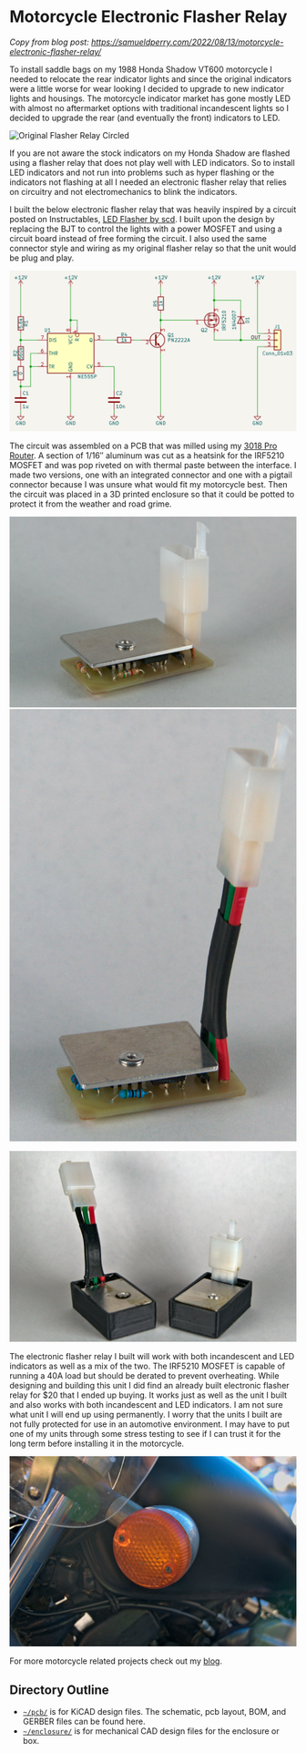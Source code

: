 # Motorcycle Electronic Flasher Relay

*Copy from blog post: https://samueldperry.com/2022/08/13/motorcycle-electronic-flasher-relay/*

To install saddle bags on my 1988 Honda Shadow VT600 motorcycle I needed to relocate the rear indicator lights and since the original indicators were a little worse for wear looking I decided to upgrade to new indicator lights and housings. The motorcycle indicator market has gone mostly LED with almost no aftermarket options with traditional incandescent lights so I decided to upgrade the rear (and eventually the front) indicators to LED.

![Original Flasher Relay Circled](pcb/images/original_flasher_relay.png)

If you are not aware the stock indicators on my Honda Shadow are flashed using a flasher relay that does not play well with LED indicators. So to install LED indicators and not run into problems such as hyper flashing or the indicators not flashing at all I needed an electronic flasher relay that relies on circuitry and not electromechanics to blink the indicators.

I built the below electronic flasher relay that was heavily inspired by a circuit posted on Instructables, [LED Flasher by scd](https://www.instructables.com/LED-Flasher-automotive-or-motorcycle/). I built upon the design by replacing the BJT to control the lights with a power MOSFET and using a circuit board instead of free forming the circuit. I also used the same connector style and wiring as my original flasher relay so that the unit would be plug and play.

![Electronic Flasher Relay Schematic](pcb/images/electronic_flasher_schema.png)

The circuit was assembled on a PCB that was milled using my [3018 Pro Router](https://samueldperry.com/cnc-3018-pro-router/). A section of 1/16″ aluminum was cut as a heatsink for the IRF5210 MOSFET and was pop riveted on with thermal paste between the interface. I made two versions, one with an integrated connector and one with a pigtail connector because I was unsure what would fit my motorcycle best. Then the circuit was placed in a 3D printed enclosure so that it could be potted to protect it from the weather and road grime.

![Integrated Connector Version](pcb/images/bare_integrated_connector.jpg)
![Pigtail Connector Version](pcb/images/bare_pigtail_connector.jpg)

![Both Versions Potted](pcb/images/flasher_relay_potted.jpg)

The electronic flasher relay I built will work with both incandescent and LED indicators as well as a mix of the two. The IRF5210 MOSFET is capable of running a 40A load but should be derated to prevent overheating. While designing and building this unit I did find an already built electronic flasher relay for $20 that I ended up buying. It works just as well as the unit I built and also works with both incandescent and LED indicators. I am not sure what unit I will end up using permanently. I worry that the units I built are not fully protected for use in an automotive environment. I may have to put one of my units through some stress testing to see if I can trust it for the long term before installing it in the motorcycle.

![Front Incandescent Indicator](pcb/images/front_indicator.jpg)

For more motorcycle related projects check out my [blog](https://samueldperry.com/motorcycle/).

## Directory Outline
- [`~/pcb/`](pcb) is for KiCAD design files. The schematic, pcb layout, BOM, and GERBER files can be found here.
- [`~/enclosure/`](enclosure) is for mechanical CAD design files for the enclosure or box.
